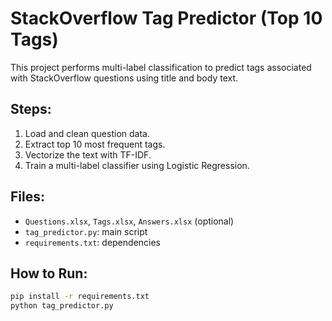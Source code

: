 # StackOverflow Tag Predictor (Top 10 Tags)

This project performs multi-label classification to predict tags associated with StackOverflow questions using title and body text.

## Steps:
1. Load and clean question data.
2. Extract top 10 most frequent tags.
3. Vectorize the text with TF-IDF.
4. Train a multi-label classifier using Logistic Regression.

## Files:
- `Questions.xlsx`, `Tags.xlsx`, `Answers.xlsx` (optional)
- `tag_predictor.py`: main script
- `requirements.txt`: dependencies

## How to Run:
```bash
pip install -r requirements.txt
python tag_predictor.py

